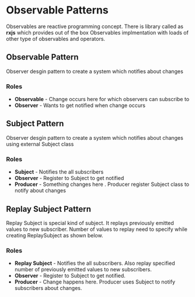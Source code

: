 # Observable Patterns
Observables are reactive programming concept. 
There is library called as **rxjs** which provides out of the box Observables
implmentation with loads of other type of observables and operators.

## Observable Pattern

Observer desgin pattern to create a system which notifies about changes

### Roles
- **Observable** - Change occurs here for which observers can subscribe to
- **Observer** -   Wants to get notified when change occurs

## Subject Pattern
Observer desgin pattern to create a system which notifies about changes using external Subject class

### Roles
- **Subject** - Notifies the all subscribers
- **Observer** - Register to Subject to get notified
- **Producer** - Something changes here . Producer register Subject class to notify about changes

## Replay Subject Pattern

Replay Subject is special kind of subject.
It replays previously emitted values to new subscriber.
Number of values to replay need to specify while creating ReplaySubject as shown below.

### Roles
- **Replay Subject** - Notifies the all subscribers. Also replay specified number of previously emitted values to new subscribers.
- **Observer** - Register to Subject to get notified.
- **Producer** - Change happens here. Producer uses Subject to notify subscribers about changes.

